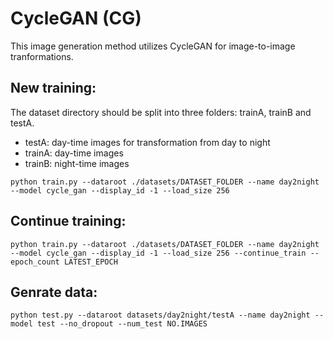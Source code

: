 # CycleGAN (CG)
This image generation method utilizes CycleGAN for image-to-image tranformations.

## New training:
The dataset directory should be split into three folders: trainA, trainB and testA. 
* testA: day-time images for transformation from day to night
* trainA: day-time images
* trainB: night-time images

```
python train.py --dataroot ./datasets/DATASET_FOLDER --name day2night --model cycle_gan --display_id -1 --load_size 256
```

## Continue training:
```
python train.py --dataroot ./datasets/DATASET_FOLDER --name day2night --model cycle_gan --display_id -1 --load_size 256 --continue_train --epoch_count LATEST_EPOCH
```

## Genrate data:
```
python test.py --dataroot datasets/day2night/testA --name day2night --model test --no_dropout --num_test NO.IMAGES
```